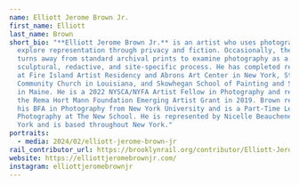 ```yaml
---
name: Elliott Jerome Brown Jr.
first_name: Elliott
last_name: Brown
short_bio: "**Elliott Jerome Brown Jr.** is an artist who uses photography to
  explore representation through privacy and fiction. Occasionally, the work
  turns away from standard archival prints to examine photography as a
  sculptural, redactive, and site-specific process. He has completed residencies
  at Fire Island Artist Residency and Abrons Art Center in New York, St. Roch
  Community Church in Louisiana, and Skowhegan School of Painting and Sculpture
  in Maine. He is a 2022 NYSCA/NYFA Artist Fellow in Photography and received
  the Rema Hort Mann Foundation Emerging Artist Grant in 2019. Brown received
  his BFA in Photography from New York University and is a Part-Time Lecturer in
  Photography at The New School. He is represented by Nicelle Beauchene in New
  York and is based throughout New York."
portraits:
  - media: 2024/02/elliott-jerome-brown-jr
rail_contributor_url: https://brooklynrail.org/contributor/Elliott-Jerome-Brown-Jr
website: https://elliottjeromebrownjr.com/
instagram: elliottjeromebrownjr
---
```

